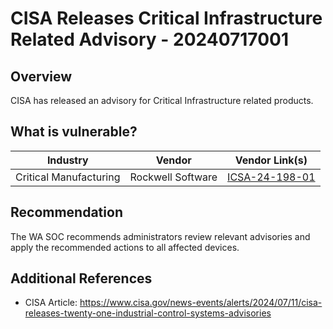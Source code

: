 # CISA Releases Critical Infrastructure Related Advisory - 20240717001

## Overview

CISA has released an advisory for Critical Infrastructure related products.

## What is vulnerable?

| Industry | Vendor | Vendor Link(s) |
| --- | --- | --- |
| Critical Manufacturing | Rockwell Software | [ICSA-24-198-01](https://www.cisa.gov/news-events/ics-advisories/icsa-24-198-01) |

## Recommendation

The WA SOC recommends administrators review relevant advisories and apply the recommended actions to all affected devices.

## Additional References

- CISA Article: <https://www.cisa.gov/news-events/alerts/2024/07/11/cisa-releases-twenty-one-industrial-control-systems-advisories>